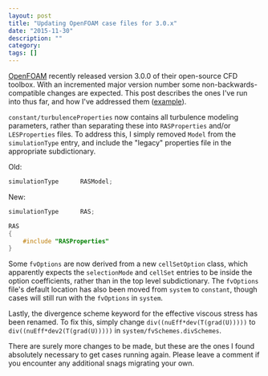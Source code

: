 ```yaml
---
layout: post
title: "Updating OpenFOAM case files for 3.0.x"
date: "2015-11-30"
description: ""
category:
tags: []
---
```


[OpenFOAM](http://openfoam.org) recently released version 3.0.0 of their
open-source CFD toolbox. With an incremented major version number some
non-backwards-compatible changes are expected. This post describes the ones I've
run into thus far, and how I've addressed them
([example](https://github.com/petebachant/UNH-RVAT-turbinesFoam/commit/b5ccda0b0c139e1f5d45b2802f25f719def94002)).

`constant/turbulenceProperties` now contains all turbulence modeling parameters,
rather than separating these into `RASProperties` and/or `LESProperties` files.
To address this, I simply removed `Model` from the `simulationType` entry, and
include the "legacy" properties file in the appropriate subdictionary.

Old:

```c++
simulationType      RASModel;
```

New:

```c++
simulationType      RAS;

RAS
{
    #include "RASProperties"
}
```

Some `fvOptions` are now derived from a new `cellSetOption` class, which
apparently expects the `selectionMode` and `cellSet` entries to be inside the
option coefficients, rather than in the top level subdictionary. The `fvOptions`
file's default location has also been moved from `system` to `constant`, though
cases will still run with the `fvOptions` in `system`.

Lastly, the divergence scheme keyword for the effective viscous stress has been
renamed. To fix this, simply change `div((nuEff*dev(T(grad(U)))))` to
`div((nuEff*dev2(T(grad(U)))))` in `system/fvSchemes.divSchemes`.

There are surely more changes to be made, but these are the ones I found
absolutely necessary to get cases running again. Please leave a comment if you
encounter any additional snags migrating your own.
